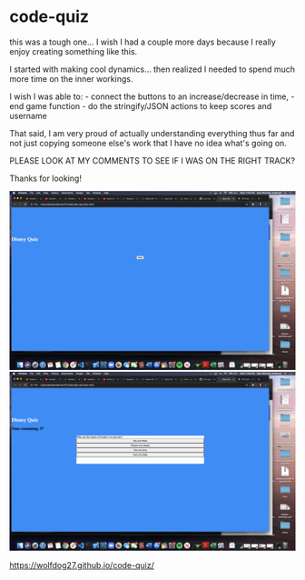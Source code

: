 # code-quiz

this was a tough one... I wish I had a couple more days because I really enjoy creating something like this.   

I started with making cool dynamics... then realized I needed to spend much more time on the inner workings.

I wish I was able to:
    - connect the buttons to an increase/decrease in time, 
    - end game function
    - do the stringify/JSON actions to keep scores and username

That said, I am very proud of actually understanding everything thus far and not just copying someone else's work that I have no idea what's going on.

PLEASE LOOK AT MY COMMENTS TO SEE IF I WAS ON THE RIGHT TRACK?

Thanks for looking!

![screenshot1](screenshot1.png)
![screenshot2](screenshot2.png)

https://wolfdog27.github.io/code-quiz/